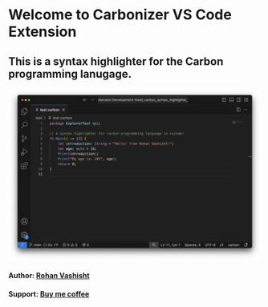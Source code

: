 # Welcome to Carbonizer VS Code Extension

## This is a syntax highlighter for the Carbon programming lanugage.

![Screenshot of vscode IDE running carbnizer extension](https://github.com/RohanVashisht1234/carbonizer/blob/main/screenshots/screenshot.png?raw=true)


#### Author: [Rohan Vashisht](https://github.com/RohanVashisht1234)

#### Support: [Buy me coffee](https://www.buymeacoffee.com/rohanvashisht)